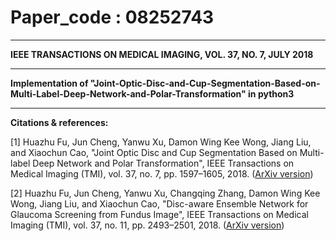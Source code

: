 # Paper_code : 08252743
-------------------------------------

**IEEE TRANSACTIONS ON MEDICAL IMAGING, VOL. 37, NO. 7, JULY 2018**

--------------------------------------
**Implementation of "Joint-Optic-Disc-and-Cup-Segmentation-Based-on-Multi-Label-Deep-Network-and-Polar-Transformation" in python3**

---------------------

**Citations & references:**

[1] Huazhu Fu, Jun Cheng, Yanwu Xu, Damon Wing Kee Wong, Jiang Liu, and Xiaochun Cao, "Joint Optic Disc and Cup Segmentation Based on Multi-label Deep Network and Polar Transformation", IEEE Transactions on Medical Imaging (TMI), vol. 37, no. 7, pp. 1597–1605, 2018. ([ArXiv version](https://arxiv.org/abs/1801.00926))  

[2] Huazhu Fu, Jun Cheng, Yanwu Xu, Changqing Zhang, Damon Wing Kee Wong, Jiang Liu, and Xiaochun Cao, "Disc-aware Ensemble Network for Glaucoma Screening from Fundus Image", IEEE Transactions on Medical Imaging (TMI), vol. 37, no. 11, pp. 2493–2501, 2018. ([ArXiv version](http://arxiv.org/abs/1805.07549))
